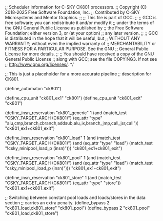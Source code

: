 ;; Scheduler information for C-SKY CK801 processors.
;; Copyright (C) 2018-2025 Free Software Foundation, Inc.
;; Contributed by C-SKY Microsystems and Mentor Graphics.
;;
;; This file is part of GCC.
;;
;; GCC is free software; you can redistribute it and/or modify it
;; under the terms of the GNU General Public License as published by
;; the Free Software Foundation; either version 3, or (at your option)
;; any later version.
;;
;; GCC is distributed in the hope that it will be useful, but
;; WITHOUT ANY WARRANTY; without even the implied warranty of
;; MERCHANTABILITY or FITNESS FOR A PARTICULAR PURPOSE.  See the GNU
;; General Public License for more details.
;;
;; You should have received a copy of the GNU General Public License
;; along with GCC; see the file COPYING3.  If not see
;; <http://www.gnu.org/licenses/>.  */

;; This is just a placeholder for a more accurate pipeline
;; description for CK801.

(define_automaton "ck801")

(define_cpu_unit "ck801_ex1" "ck801")
(define_cpu_unit "ck801_exit" "ck801")

(define_insn_reservation "ck801_generic" 1
  (and (match_test "CSKY_TARGET_ARCH (CK801)")
       (eq_attr "type" "alu,cmp,branch,cbranch,addsub,alu_ix,branch_jmp,call_jsr,call"))
  "ck801_ex1+ck801_exit")

(define_insn_reservation "ck801_load" 1
  (and (match_test "CSKY_TARGET_ARCH (CK801)")
       (and (eq_attr "type" "load")
	    (match_test "!csky_minipool_load_p (insn)")))
  "ck801_ex1+ck801_exit")

(define_insn_reservation "ck801_pool" 1
  (and (match_test "CSKY_TARGET_ARCH (CK801)")
       (and (eq_attr "type" "load")
	    (match_test "csky_minipool_load_p (insn)")))
  "ck801_ex1+ck801_exit")

(define_insn_reservation "ck801_store" 1
  (and (match_test "CSKY_TARGET_ARCH (CK801)")
       (eq_attr "type" "store"))
  "ck801_ex1+ck801_exit")

;; Switching between constant pool loads and loads/stores in the data section
;; carries an extra penalty.
(define_bypass 2 "ck801_load,ck801_store" "ck801_pool")
(define_bypass 2 "ck801_pool" "ck801_load,ck801_store")
